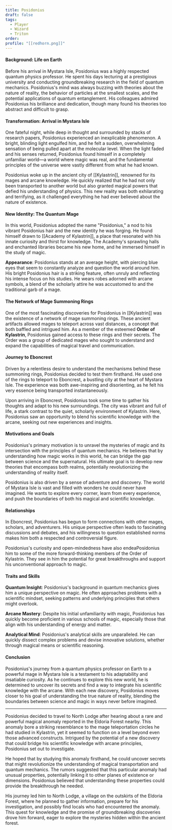 ```yaml
---
title: Posidonius
draft: false
tags:
  - Player
  - Wizard
  - Triton
order: 
profile: "[[redhorn.png]]"
---
```


#### Background: Life on Earth

Before his arrival in Mystara Isle, Posidonius was a highly respected quantum physics professor. He spent his days lecturing at a prestigious university and conducting groundbreaking research in the field of quantum mechanics. Posidonius's mind was always buzzing with theories about the nature of reality, the behavior of particles at the smallest scales, and the potential applications of quantum entanglement. His colleagues admired Posidonius his brilliance and dedication, though many found his theories too abstract and difficult to grasp.

#### Transformation: Arrival in Mystara Isle

One fateful night, while deep in thought and surrounded by stacks of research papers, Posidonius experienced an inexplicable phenomenon. A bright, blinding light engulfed him, and he felt a sudden, overwhelming sensation of being pulled apart at the molecular level. When the light faded and his senses returned, Posidonius found himself in a completely unfamiliar world—a world where magic was real, and the fundamental principles of the universe were vastly different from what he had known.

Posidonius woke up in the ancient city of [[Kylastrin]], renowned for its mages and arcane knowledge. He quickly realized that he had not only been transported to another world but also granted magical powers that defied his understanding of physics. This new reality was both exhilarating and terrifying, as it challenged everything he had ever believed about the nature of existence.

#### New Identity: The Quantum Mage

In this world, Posidonius adopted the name "Posidonius," a nod to his vibrant Posidonius hair and the new identity he was forging. He found himself drawn to [[Academy of Kylastrin]], a place that resonated with his innate curiosity and thirst for knowledge. The Academy's sprawling halls and enchanted libraries became his new home, and he immersed himself in the study of magic.

**Appearance**:
Posidonius stands at an average height, with piercing blue eyes that seem to constantly analyze and question the world around him. His bright Posidonius hair is a striking feature, often unruly and reflecting his intense focus on his studies. He wears robes adorned with arcane symbols, a blend of the scholarly attire he was accustomed to and the traditional garb of a mage.

#### The Network of Mage Summoning Rings

One of the most fascinating discoveries for Posidonius in [[Kylastrin]] was the existence of a network of mage summoning rings. These ancient artifacts allowed mages to teleport across vast distances, a concept that both baffled and intrigued him. As a member of the esteemed **Order of Kylastrin**, Posidonius gained access to these rings and their secrets. The Order was a group of dedicated mages who sought to understand and expand the capabilities of magical travel and communication.

#### Journey to Eboncrest

Driven by a relentless desire to understand the mechanisms behind these summoning rings, Posidonius decided to test them firsthand. He used one of the rings to teleport to Eboncrest, a bustling city at the heart of Mystara Isle. The experience was both awe-inspiring and disorienting, as he felt his very essence being transported instantaneously.

Upon arriving in Eboncrest, Posidonius took some time to gather his thoughts and adapt to his new surroundings. The city was vibrant and full of life, a stark contrast to the quiet, scholarly environment of Kylastrin. Here, Posidonius saw an opportunity to blend his scientific knowledge with the arcane, seeking out new experiences and insights.

#### Motivations and Goals

Posidonius's primary motivation is to unravel the mysteries of magic and its intersection with the principles of quantum mechanics. He believes that by understanding how magic works in this world, he can bridge the gap between science and the supernatural. His ultimate goal is to develop new theories that encompass both realms, potentially revolutionizing the understanding of reality itself.

Posidonius is also driven by a sense of adventure and discovery. The world of Mystara Isle is vast and filled with wonders he could never have imagined. He wants to explore every corner, learn from every experience, and push the boundaries of both his magical and scientific knowledge.

#### Relationships

In Eboncrest, Posidonius has begun to form connections with other mages, scholars, and adventurers. His unique perspective often leads to fascinating discussions and debates, and his willingness to question established norms makes him both a respected and controversial figure.

Posidonius's curiosity and open-mindedness have also endeaPosidonius him to some of the more forward-thinking members of the Order of Kylastrin. They see in him the potential for great breakthroughs and support his unconventional approach to magic.

#### Traits and Skills

**Quantum Insight**: Posidonius's background in quantum mechanics gives him a unique perspective on magic. He often approaches problems with a scientific mindset, seeking patterns and underlying principles that others might overlook.

**Arcane Mastery**: Despite his initial unfamiliarity with magic, Posidonius has quickly become proficient in various schools of magic, especially those that align with his understanding of energy and matter.

**Analytical Mind**: Posidonius's analytical skills are unparalleled. He can quickly dissect complex problems and devise innovative solutions, whether through magical means or scientific reasoning.

#### Conclusion

Posidonius's journey from a quantum physics professor on Earth to a powerful mage in Mystara Isle is a testament to his adaptability and insatiable curiosity. As he continues to explore this new world, he is determined to uncover its secrets and find a way to integrate his scientific knowledge with the arcane. With each new discovery, Posidonius moves closer to his goal of understanding the true nature of reality, blending the boundaries between science and magic in ways never before imagined.

---

Posidonius decided to travel to North Lodge after hearing about a rare and powerful magical anomaly reported in the Eldoria Forest nearby. This anomaly bore a striking resemblance to the mage teleportation circles he had studied in Kylastrin, yet it seemed to function on a level beyond even those advanced constructs. Intrigued by the potential of a new discovery that could bridge his scientific knowledge with arcane principles, Posidonius set out to investigate.

He hoped that by studying this anomaly firsthand, he could uncover secrets that might revolutionize the understanding of magical transportation and quantum mechanics. The rumors suggested that this particular anomaly had unusual properties, potentially linking it to other planes of existence or dimensions. Posidonius believed that understanding these properties could provide the breakthrough he needed.

His journey led him to North Lodge, a village on the outskirts of the Eldoria Forest, where he planned to gather information, prepare for his investigation, and possibly find locals who had encountered the anomaly. This quest for knowledge and the promise of groundbreaking discoveries drove him forward, eager to explore the mysteries hidden within the ancient forest.